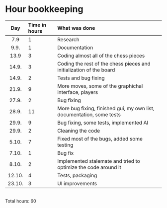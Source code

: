 # Hour bookkeeping

| Day | Time in hours | What was done  |
| :----:|:-----| :-----|
| 7.9 | 1    | Research |
| 9.9. | 1    | Documentation |
| 13.9 | 3    | Coding almost all of the chess pieces |
| 14.9. | 3    | Coding the rest of the chess pieces and initialization of the board |
| 14.9. | 2    | Tests and bug fixing |
| 21.9. | 9    | More moves, some of the graphichal interface, players |
| 27.9. | 2    | Bug fixing |
| 28.9. | 11    | More bug fixing, finished gui, my own list, documentation, some tests |
| 29.9. | 9    | Bug fixing, some tests, implemented AI |
| 29.9. | 2    | Cleaning the code |
| 5.10. | 7    | Fixed most of the bugs, added some testing |
| 7.10. | 1    | Bug fix |
| 8.10. | 2    | Implemented stalemate and tried to optimize the code around it |
| 12.10. | 4    | Tests, packaging |
| 23.10. | 3    | UI improvements |

<br>
Total hours: 60
